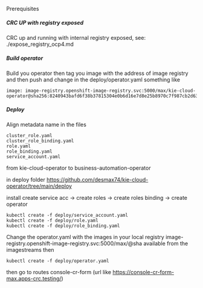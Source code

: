 Prerequisites

##### CRC UP with registry exposed
CRC up and running with internal registry exposed, see: ./expose_registry_ocp4.md

##### Build operator
Build you operator then tag you image with the address of image registry and then push
and change in the deploy/operator.yaml something like
```console 
image: image-registry.openshift-image-registry.svc:5000/max/kie-cloud-operator@sha256:8240943bafd6f38b37815304e0b6d16e7d8e25b8970c7f987cb2d63c17bfdf36
```

##### Deploy
Align metadata name in the files
```console 
cluster_role.yaml
cluster_role_binding.yaml
role.yaml
role_binding.yaml
service_account.yaml
```

from kie-cloud-operator to business-automation-operator

in deploy folder https://github.com/desmax74/kie-cloud-operator/tree/main/deploy

install
create service acc -> create roles -> create roles binding -> create operator
```console 
kubectl create -f deploy/service_account.yaml
kubectl create -f deploy/role.yaml
kubectl create -f deploy/role_binding.yaml
```

Change the operator.yaml with the images in your local registry
image-registry.openshift-image-registry.svc:5000/max/<image>@sha
available from the imagestreams
then 
```console 
kubectl create -f deploy/operator.yaml
```
then go to routes
console-cr-form (url like https://console-cr-form-max.apps-crc.testing/)